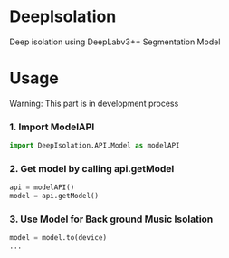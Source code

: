 # DeepIsolation
Deep isolation using DeepLabv3++ Segmentation Model

# Usage
Warning: This part is in development process


### 1. Import ModelAPI
```python
import DeepIsolation.API.Model as modelAPI
```

### 2. Get model by calling api.getModel
```python
api = modelAPI()
model = api.getModel()
```

### 3. Use Model for Back ground Music Isolation
```python
model = model.to(device)
...
```